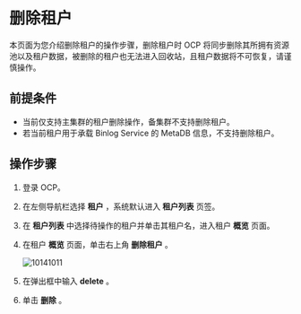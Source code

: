 # 删除租户

本页面为您介绍删除租户的操作步骤，删除租户时 OCP 将同步删除其所拥有资源池以及租户数据，被删除的租户也无法进入回收站，且租户数据将不可恢复，请谨慎操作。

## 前提条件

* 当前仅支持主集群的租户删除操作，备集群不支持删除租户。
* 若当前租户用于承载 Binlog Service 的 MetaDB 信息，不支持删除租户。

## 操作步骤

1. 登录 OCP。

2. 在左侧导航栏选择 **租户** ，系统默认进入 **租户列表** 页签。

3. 在 **租户列表** 中选择待操作的租户并单击其租户名，进入租户 **概览** 页面。

4. 在租户 **概览** 页面，单击右上角 **删除租户** 。

   ![10141011](https://obbusiness-private.oss-cn-shanghai.aliyuncs.com/doc/img/ocp/401/%E5%88%A0%E9%99%A4%E7%A7%9F%E6%88%B71.png)

5. 在弹出框中输入 **delete** 。

6. 单击 **删除** 。
